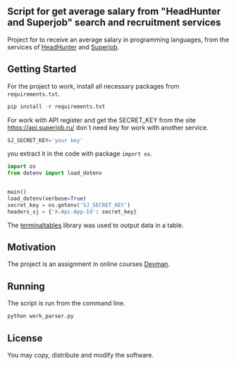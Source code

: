 ## Script for get average salary from "HeadHunter and Superjob" search and recruitment services

Project for to receive an average salary in programming languages,
 from the services of [HeadHunter](https://hh.ru/) and [Superjob](https://www.superjob.ru/).

## Getting Started

For the project to work, install all necessary packages from `requirements.txt`.

```python
pip install -r requirements.txt
```

For work with API register and get the SECRET_KEY from the site https://api.superjob.ru/
don`t need key for work with another service.

```python
SJ_SECRET_KEY='your key'
```
you extract it in the code with package `import os`.

```python
import os
from dotenv import load_dotenv


main()
load_dotenv(verbose=True)
secret_key = os.getenv('SJ_SECRET_KEY')
headers_sj = {'X-Api-App-Id': secret_key}
```
The [terminaltables](https://pypi.org/project/terminaltables/) library was used to output data in a table.

## Motivation

The project is an assignment in online courses [Devman](https://dvmn.org/modules/).

## Running

The script is run from the command line.

```python
python work_parser.py
```

## License

You may copy, distribute and modify the software.

